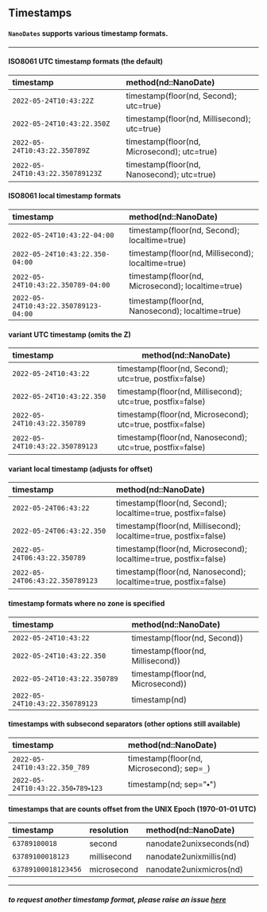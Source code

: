 ## Timestamps

#### `NanoDates` supports various timestamp formats.

----

#### ISO8061 UTC timestamp formats (the default)

|               timestamp                | method(nd::NanoDate)                           |
|:---------------------------------------|:-----------------------------------------------|
| `2022-05-24T10:43:22Z`                 | timestamp(floor(nd, Second); utc=true)         |
| `2022-05-24T10:43:22.350Z`             | timestamp(floor(nd, Millisecond); utc=true)    |
| `2022-05-24T10:43:22.350789Z`          | timestamp(floor(nd, Microsecond); utc=true)    |
| `2022-05-24T10:43:22.350789123Z`       | timestamp(floor(nd, Nanosecond); utc=true)     |

#### ISO8061 local timestamp formats

|               timestamp                | method(nd::NanoDate)                           |
|:---------------------------------------|:-----------------------------------------------|
| `2022-05-24T10:43:22-04:00`            | timestamp(floor(nd, Second); localtime=true)       |
| `2022-05-24T10:43:22.350-04:00`        | timestamp(floor(nd, Millisecond); localtime=true)   |
| `2022-05-24T10:43:22.350789-04:00`     | timestamp(floor(nd, Microsecond); localtime=true)  |
| `2022-05-24T10:43:22.350789123-04:00`  | timestamp(floor(nd, Nanosecond); localtime=true)   |

#### variant UTC timestamp (omits the Z)

|               timestamp                | method(nd::NanoDate)                           |
|:---------------------------------------|-----------------------------------------------|
| `2022-05-24T10:43:22`                 | timestamp(floor(nd, Second); utc=true, postfix=false)         |
| `2022-05-24T10:43:22.350`             | timestamp(floor(nd, Millisecond); utc=true, postfix=false)    |
| `2022-05-24T10:43:22.350789`          | timestamp(floor(nd, Microsecond); utc=true, postfix=false)    |
| `2022-05-24T10:43:22.350789123`       | timestamp(floor(nd, Nanosecond); utc=true, postfix=false)     |

#### variant local timestamp (adjusts for offset)

|               timestamp                | method(nd::NanoDate)                           |
|:---------------------------------------|:-----------------------------------------------|
| `2022-05-24T06:43:22`            | timestamp(floor(nd, Second); localtime=true, postfix=false)       |
| `2022-05-24T06:43:22.350`        | timestamp(floor(nd, Millisecond); localtime=true, postfix=false)   |
| `2022-05-24T06:43:22.350789`     | timestamp(floor(nd, Microsecond); localtime=true, postfix=false)  |
| `2022-05-24T06:43:22.350789123`  | timestamp(floor(nd, Nanosecond); localtime=true, postfix=false)   |


#### timestamp formats where no zone is specified

|               timestamp                |  method(nd::NanoDate)             |
|:---------------------------------------|:----------------------------------|
| `2022-05-24T10:43:22`                  | timestamp(floor(nd, Second))      |
| `2022-05-24T10:43:22.350`              | timestamp(floor(nd, Millisecond)) |
| `2022-05-24T10:43:22.350789`           | timestamp(floor(nd, Microsecond)) |
| `2022-05-24T10:43:22.350789123`        | timestamp(nd)                     |

#### timestamps with subsecond separators (other options still available)
|               timestamp                |  method(nd::NanoDate)             |
|:---------------------------------------|:----------------------------------|
| `2022-05-24T10:43:22.350_789`          | timestamp(floor(nd, Microsecond); sep=`_`) |
| `2022-05-24T10:43:22.350⬩789⬩123`      | timestamp(nd; sep="⬩")                     |

#### timestamps that are counts offset from the UNIX Epoch (1970-01-01 UTC)

|               timestamp                | resolution  | method(nd::NanoDate)                |
|:---------------------------------------|:------------|:------------------------------------|
| `63789100018`                          | second      | nanodate2unixseconds(nd)            |
| `63789100018123`                       | millisecond | nanodate2unixmillis(nd)             |
| `63789100018123456`                    | microsecond | nanodate2unixmicros(nd)             |

----

##### *to request another timestamp format, please raise an issue [here](https://github.com/JeffreySarnoff/NanoDates.jl/issues)*

